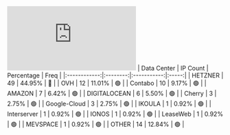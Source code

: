 ![Diagramm](https://github.com/obajay/StateSync-snapshots/blob/main/Projects/Kyve/1/README.md)
| Data Center | IP Count | Percentage | Freq |
|:------------:|:--------:|:-----------:|:-----:|
| HETZNER | 49 | 44.95% | 🔴 |
| OVH | 12 | 11.01% | 🟢 |
| Contabo | 10 | 9.17% | 🟢 |
| AMAZON | 7 | 6.42% | 🟢 |
| DIGITALOCEAN | 6 | 5.50% | 🟢 |
| Cherry | 3 | 2.75% | 🟢 |
| Google-Cloud | 3 | 2.75% | 🟢 |
| IKOULA | 1 | 0.92% | 🟢 |
| Interserver | 1 | 0.92% | 🟢 |
| IONOS | 1 | 0.92% | 🟢 |
| LeaseWeb | 1 | 0.92% | 🟢 |
| MEVSPACE | 1 | 0.92% | 🟢 |
| OTHER | 14 | 12.84% | 🟢 |